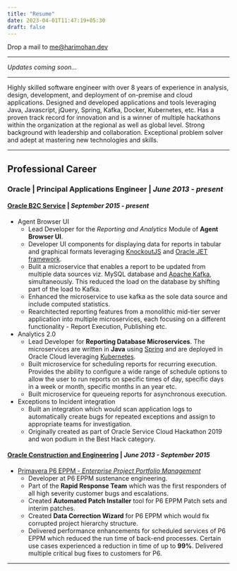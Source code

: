 ```yaml
---
title: "Resume"
date: 2023-04-01T11:47:19+05:30
draft: false
---
```


Drop a mail to [me@harimohan.dev](mailto:me@harimohan.dev)

---

_Updates coming soon..._

---
Highly skilled software engineer with over 8 years of experience in analysis, design, development, and deployment of on-premise and cloud applications. Designed and developed applications and tools leveraging Java, Javascript, jQuery, Spring, Kafka, Docker, Kubernetes, etc. Has a proven track record for innovation and is a winner of multiple hackathons within the organization at the regional as well as global level. Strong background with leadership and collaboration. Exceptional problem solver and adept at mastering new technologies and skills.

---

## Professional Career

### Oracle | Principal Applications Engineer | *June 2013 - present*

#### [Oracle B2C Service](https://www.oracle.com/cx/service/b2c/) | *September 2015 - present*

* Agent Browser UI
    - Lead Developer for the *Reporting and Analytics* Module of **Agent Browser UI**.
    - Developer UI components for displaying data for reports in tabular and graphical formats leveraging [KnockoutJS](https://knockoutjs.com/) and [Oracle JET framework](https://www.oracle.com/webfolder/technetwork/jet/index.html).
    - Bulit a microservice that enables a report to be updated from multiple data sources viz. MySQL database and [Apache Kafka](https://kafka.apache.org/), simultaneously. This reduced the load on the database by shifting part of the load to Kafka. 
    - Enhanced the microservice to use kafka as the sole data source and include computed statistics. 
    - Rearchitected reporting features from a monolithic mid-tier server application into multiple microservices, each focusing on a different functionality - Report Execution, Publishing etc. 
* Analytics 2.0
    - Lead Developer for **Reporting Database Microservices**. The microservices are written in
**Java** using [Spring](https://spring.io/) and are deployed in Oracle Cloud leveraging [Kubernetes](https://kubernetes.io/).
    - Built microservice for scheduling reports for recurring execution. Provides the ability to configure a wide range of schedule options to allow the user to run reports on specific times of day, specific days in a week or month, specific months in an year etc.
    - Built microservice for queueing reports for asynchronous execution. 
* Exceptions to Incident integration
    - Built an integration which would scan application logs to automatically create bugs for repeated exceptions and assign to appropriate teams for investigation.
    - Originally created as part of Oracle Service Cloud Hackathon 2019 and won podium in the Best Hack category.


#### [Oracle Construction and Engineering](https://www.oracle.com/industries/construction-engineering/) | *June 2013 - September 2015*

* [Primavera P6 EPPM - *Enterprise Project Portfolio Management*](https://www.oracle.com/in/industries/construction-engineering/primavera-p6/)
    - Developer at P6 EPPM sustenance engineering.
    - Part of the **Rapid Response Team** which was the first responders of all high severity customer bugs and escalations.
    - Created **Automated Patch Installer** tool for P6 EPPM Patch sets and interim patches.
    - Created **Data Correction Wizard** for P6 EPPM which would fix corrupted project hierarchy structure.
    - Delivered performance enhancements for scheduled services of P6 EPPM which reduced the run time of back-end processes. Certain use cases experienced a reduction in time of up to **99%**. Delivered multiple critical bug fixes to customers for P6.

---